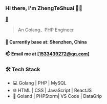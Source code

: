 ### Hi there, I'm ZhengTeShuai 👨‍💻

[📧](https://github.com/kautukkundan/Awesome-Profile-README-templates/blob/master/dynamic-realtime/jiangzhiguo2010@live.com)

> An Golang、PHP Engineer

#### 📍 Currently base at: Shenzhen, China  

#### 📫  Email me at [1533439272@qq.com]

### 🛠 Tech Stack

- 💻  Golang | PHP | MySQL
- 🌐  HTML | CSS | JavaScript | ReactJS
- 🔧  Goland | PHPStorm| VS Code | DataGrip
